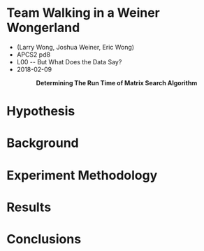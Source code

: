 # Team Walking in a Weiner Wongerland
<ul>
	<li> (Larry Wong, Joshua Weiner, Eric Wong)</li>
 	<li> APCS2 pd8</li>
 	<li>L00 -- But What Does the Data Say?</li>
	<li>2018-02-09</li>
</ul>
<p align="center">
<b>Determining The Run Time of Matrix Search Algorithm</b>
</p>

# Hypothesis

# Background

# Experiment Methodology

# Results

# Conclusions

